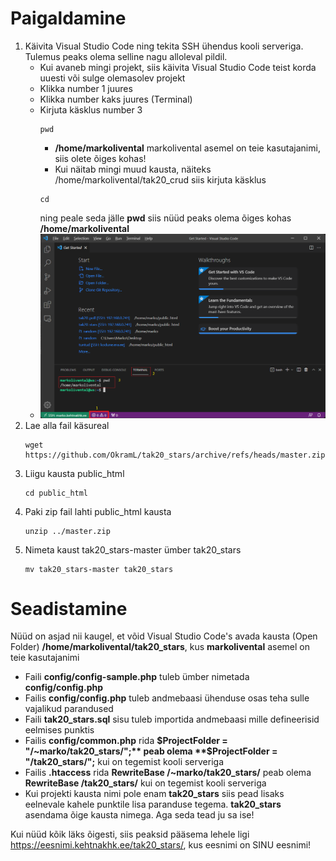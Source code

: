 # Paigaldamine

1. Käivita Visual Studio Code ning tekita SSH ühendus kooli serveriga. Tulemus peaks olema selline nagu alloleval pildil. 
   - Kui avaneb mingi projekt, siis käivita Visual Studio Code teist korda uuesti või sulge olemasolev projekt
   - Klikka number 1 juures
   - Klikka number kaks juures (Terminal)
   - Kirjuta käsklus number 3
     ```
     pwd
     ```
     - **/home/markolivental** markolivental asemel on teie kasutajanimi, siis olete õiges kohas!
     - Kui näitab mingi muud kausta, näiteks /home/markolivental/tak20_crud siis kirjuta käsklus
     ```
     cd
     ```
     ning peale seda jälle **pwd** siis nüüd peaks olema õiges kohas **/home/markolivental**
   - ![Vaata pilti](tak20_stars_install_1.png)
2. Lae alla fail käsureal 
   ```
   wget https://github.com/OkramL/tak20_stars/archive/refs/heads/master.zip
   ```
3. Liigu kausta public_html
   ```
   cd public_html
   ```
4. Paki zip fail lahti public_html kausta
   ```
   unzip ../master.zip
   ```
5. Nimeta kaust tak20_stars-master ümber tak20_stars
   ```
   mv tak20_stars-master tak20_stars
   ```

# Seadistamine
Nüüd on asjad nii kaugel, et võid Visual Studio Code's avada kausta (Open Folder) **/home/markolivental/tak20_stars**, kus **markolivental** asemel on teie kasutajanimi

- Faili **config/config-sample.php** tuleb ümber nimetada **config/config.php**
- Failis **config/config.php** tuleb andmebaasi ühenduse osas teha sulle vajalikud parandused
- Faili **tak20_stars.sql** sisu tuleb importida andmebaasi mille defineerisid eelmises punktis
- Failis **config/common.php** rida **$ProjectFolder = "/~marko/tak20_stars/";** peab olema **$ProjectFolder = "/tak20_stars/";** kui on tegemist kooli serveriga
- Failis **.htaccess** rida **RewriteBase /~marko/tak20_stars/** peab olema **RewriteBase /tak20_stars/** kui on tegemist kooli serveriga
- Kui projekti kausta nimi pole enam **tak20_stars** siis pead lisaks eelnevale kahele punktile lisa paranduse tegema. **tak20_stars** asendama õige kausta nimega. Aga seda tead ju sa ise!

Kui nüüd kõik läks õigesti, siis peaksid pääsema lehele ligi https://eesnimi.kehtnakhk.ee/tak20_stars/, kus eesnimi on SINU eesnimi!
